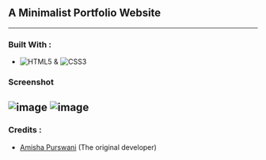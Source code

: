 ## A Minimalist Portfolio Website
---
### Built With :
- ![HTML5](https://img.shields.io/badge/-HTML5-%23E44D27?style=flat-square&logo=html5&logoColor=ffffff) & ![CSS3](https://img.shields.io/badge/-CSS3-%231572B6?style=flat-square&logo=css3)
### Screenshot
![image](https://user-images.githubusercontent.com/58255323/131075490-e9089fa6-7aa3-4be2-9c7d-88f397600d85.png)
![image](https://user-images.githubusercontent.com/58255323/131075593-21e9b216-dfc0-43f9-be3c-07278ae8eadc.png)
---
### Credits :
- [Amisha Purswani](https://github.com/amisha-here) (The original developer)